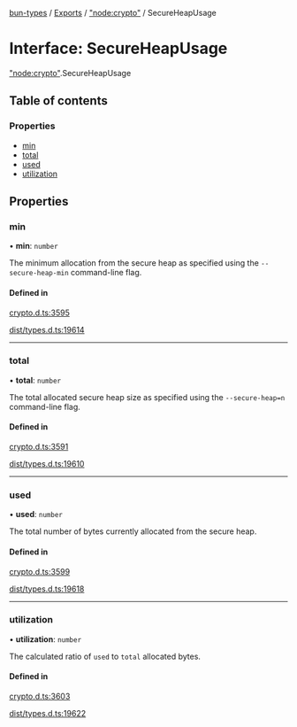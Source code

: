 [bun-types](https://github.com/oven-sh/bun-types/blob/master/api-docs/README.md) / [Exports](https://github.com/oven-sh/bun-types/blob/master/api-docs/modules.md) / ["node:crypto"](https://github.com/oven-sh/bun-types/blob/master/api-docs/modules/node_crypto_.md) / SecureHeapUsage

# Interface: SecureHeapUsage

["node:crypto"](https://github.com/oven-sh/bun-types/blob/master/api-docs/modules/node_crypto_.md).SecureHeapUsage

## Table of contents

### Properties

- [min](https://github.com/oven-sh/bun-types/blob/master/api-docs/interfaces/node_crypto_.SecureHeapUsage.md#min)
- [total](https://github.com/oven-sh/bun-types/blob/master/api-docs/interfaces/node_crypto_.SecureHeapUsage.md#total)
- [used](https://github.com/oven-sh/bun-types/blob/master/api-docs/interfaces/node_crypto_.SecureHeapUsage.md#used)
- [utilization](https://github.com/oven-sh/bun-types/blob/master/api-docs/interfaces/node_crypto_.SecureHeapUsage.md#utilization)

## Properties

### min

• **min**: `number`

The minimum allocation from the secure heap as specified using the `--secure-heap-min` command-line flag.

#### Defined in

[crypto.d.ts:3595](https://github.com/valgaze/bun-types/blob/6f8dbf8/crypto.d.ts#L3595)

[dist/types.d.ts:19614](https://github.com/valgaze/bun-types/blob/6f8dbf8/dist/types.d.ts#L19614)

___

### total

• **total**: `number`

The total allocated secure heap size as specified using the `--secure-heap=n` command-line flag.

#### Defined in

[crypto.d.ts:3591](https://github.com/valgaze/bun-types/blob/6f8dbf8/crypto.d.ts#L3591)

[dist/types.d.ts:19610](https://github.com/valgaze/bun-types/blob/6f8dbf8/dist/types.d.ts#L19610)

___

### used

• **used**: `number`

The total number of bytes currently allocated from the secure heap.

#### Defined in

[crypto.d.ts:3599](https://github.com/valgaze/bun-types/blob/6f8dbf8/crypto.d.ts#L3599)

[dist/types.d.ts:19618](https://github.com/valgaze/bun-types/blob/6f8dbf8/dist/types.d.ts#L19618)

___

### utilization

• **utilization**: `number`

The calculated ratio of `used` to `total` allocated bytes.

#### Defined in

[crypto.d.ts:3603](https://github.com/valgaze/bun-types/blob/6f8dbf8/crypto.d.ts#L3603)

[dist/types.d.ts:19622](https://github.com/valgaze/bun-types/blob/6f8dbf8/dist/types.d.ts#L19622)
